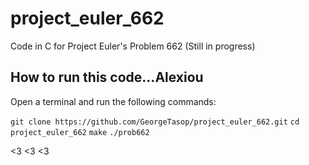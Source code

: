 # project_euler_662
Code in C for Project Euler's Problem 662
(Still in progress)

## How to run this code...Alexiou
Open a terminal and run the following commands:

`git clone https://github.com/GeorgeTasop/project_euler_662.git`
`cd project_euler_662`
`make`
`./prob662`

<3 <3 <3
